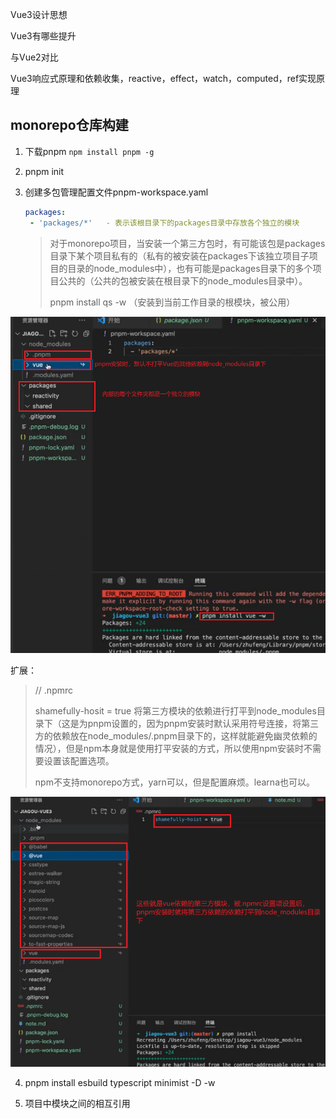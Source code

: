 Vue3设计思想

Vue3有哪些提升

与Vue2对比





Vue3响应式原理和依赖收集，reactive，effect，watch，computed，ref实现原理





## monorepo仓库构建

1. 下载pnpm  `npm install pnpm -g`

2. pnpm init

3. 创建多包管理配置文件pnpm-workspace.yaml
   ```yaml
   packages:
    - 'packages/*'   - 表示该根目录下的packages目录中存放各个独立的模块
   ```

   > 对于monorepo项目，当安装一个第三方包时，有可能该包是packages目录下某个项目私有的（私有的被安装在packages下该独立项目子项目的目录的node_modules中），也有可能是packages目录下的多个项目公共的（公共的包被安装在根目录下的node_modules目录中）。
   >
   > pnpm install qs -w （安装到当前工作目录的根模块，被公用）

![image-20221006110118822](.\images\image-20221006110118822.png)



扩展：

> // .npmrc
>
> shamefully-hosit = true   将第三方模块的依赖进行打平到node_modules目录下（这是为pnpm设置的，因为pnpm安装时默认采用符号连接，将第三方的依赖放在node_modules/.pnpm目录下的，这样就能避免幽灵依赖的情况），但是npm本身就是使用打平安装的方式，所以使用npm安装时不需要设置该配置选项。
>
> npm不支持monorepo方式，yarn可以，但是配置麻烦。learna也可以。

![image-20221006110632272](.\images\image-20221006110632272.png)

4. pnpm install esbuild typescript minimist -D -w



5. 项目中模块之间的相互引用
